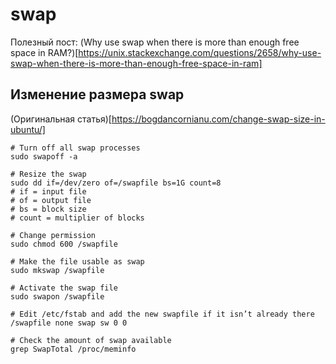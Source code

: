 # swap

Полезный пост: (Why use swap when there is more than enough free space in RAM?)[https://unix.stackexchange.com/questions/2658/why-use-swap-when-there-is-more-than-enough-free-space-in-ram]


## Изменение размера swap

(Оригинальная статья)[https://bogdancornianu.com/change-swap-size-in-ubuntu/]
```shell script
# Turn off all swap processes
sudo swapoff -a

# Resize the swap
sudo dd if=/dev/zero of=/swapfile bs=1G count=8
# if = input file
# of = output file
# bs = block size
# count = multiplier of blocks

# Change permission
sudo chmod 600 /swapfile

# Make the file usable as swap
sudo mkswap /swapfile

# Activate the swap file
sudo swapon /swapfile

# Edit /etc/fstab and add the new swapfile if it isn’t already there
/swapfile none swap sw 0 0

# Check the amount of swap available
grep SwapTotal /proc/meminfo
```
